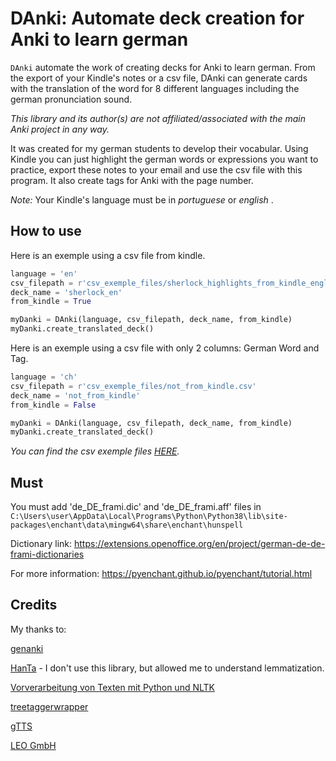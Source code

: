 # DAnki: Automate deck creation for Anki to learn german

`DAnki` automate the work of creating decks for Anki to learn german. From the export of your Kindle's notes
or a csv file, DAnki can generate cards with the translation of the word for 8 different languages including
the german pronunciation sound.

*This library and its author(s) are not affiliated/associated with the main Anki project in any way.*

It was created for my german students to develop their vocabular. Using Kindle you can just highlight the
german words or expressions you want to practice, export these notes to your email and use the csv file
with this program. It also create tags for Anki with the page number.

*Note:* Your Kindle's language must be in *portuguese* or *english* .

## How to use

Here is an exemple using a csv file from kindle.

```python
language = 'en'
csv_filepath = r'csv_exemple_files/sherlock_highlights_from_kindle_english.csv'
deck_name = 'sherlock_en'
from_kindle = True

myDanki = DAnki(language, csv_filepath, deck_name, from_kindle)
myDanki.create_translated_deck()
```

Here is an exemple using a csv file with only 2 columns: German Word and Tag.

```python
language = 'ch'
csv_filepath = r'csv_exemple_files/not_from_kindle.csv'
deck_name = 'not_from_kindle'
from_kindle = False

myDanki = DAnki(language, csv_filepath, deck_name, from_kindle)
myDanki.create_translated_deck()
```

*You can find the csv exemple files [HERE](https://github.com/dileivas/DAnki/tree/master/csv_exemple_files).*

## Must

You must add 'de_DE_frami.dic' and 'de_DE_frami.aff' files in 
`C:\Users\user\AppData\Local\Programs\Python\Python38\lib\site-packages\enchant\data\mingw64\share\enchant\hunspell`

Dictionary link:  https://extensions.openoffice.org/en/project/german-de-de-frami-dictionaries

For more information: https://pyenchant.github.io/pyenchant/tutorial.html

## Credits

My thanks to:

[genanki](https://github.com/kerrickstaley/genanki)

[HanTa](https://github.com/wartaal/HanTa) - I don't use this library, but allowed me to understand lemmatization.

[Vorverarbeitung von Texten mit Python und NLTK](http://textmining.wp.hs-hannover.de/Preprocessing.html)

[treetaggerwrapper](https://treetaggerwrapper.readthedocs.io/en/)

[gTTS](https://github.com/pndurette/gTTS)

[LEO GmbH](leo.org)
